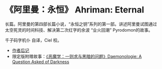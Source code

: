 # 《阿里曼：永恒》 Ahriman: Eternal

长篇。阿里曼的第四部长篇小说，“永恒之钥”系列的第一部。讲述阿里曼试图通过太空死灵的时间科技、解决第二次红字的余波 “业火回潮” Pyrodomon的故事。

千子码字机仆 自译，Ciel 校。

- [作者后记](JFAfterWords.md)
- 限定版附赠故事：[《恶魔学：一则求与黑暗的问题》Daemonologie: A Question Asked of Darkness](Daemonologie/DaemonologieIndex.md)

